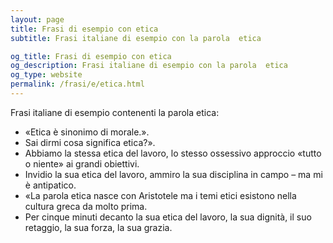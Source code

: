 ```yaml
---
layout: page
title: Frasi di esempio con etica 
subtitle: Frasi italiane di esempio con la parola  etica

og_title: Frasi di esempio con etica 
og_description: Frasi italiane di esempio con la parola  etica
og_type: website
permalink: /frasi/e/etica.html
---
```


Frasi italiane di esempio contenenti la parola etica:


- «Etica è sinonimo di morale.».
- Sai dirmi cosa significa etica?».
- Abbiamo la stessa etica del lavoro, lo stesso ossessivo approccio «tutto o niente» ai grandi obiettivi.
- Invidio la sua etica del lavoro, ammiro la sua disciplina in campo – ma mi è antipatico.
- «La parola etica nasce con Aristotele ma i temi etici esistono nella cultura greca da molto prima.
- Per cinque minuti decanto la sua etica del lavoro, la sua dignità, il suo retaggio, la sua forza, la sua grazia.
